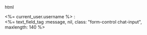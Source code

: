 html
<div class="lobby-chat">
  <div id="chat-feed" class="log" data-chatroom="Lobby">
  </div>
  <div class="entry">
    <div class="type-area">
      <div class="username-input">
        <%= current_user.username %>&nbsp;:
      </div>
      <div class="user-input">
        <%= text_field_tag :message, nil,
        class: "form-control chat-input", maxlength: 140 %>
      </div>
    </div>
  </div>
</div>
